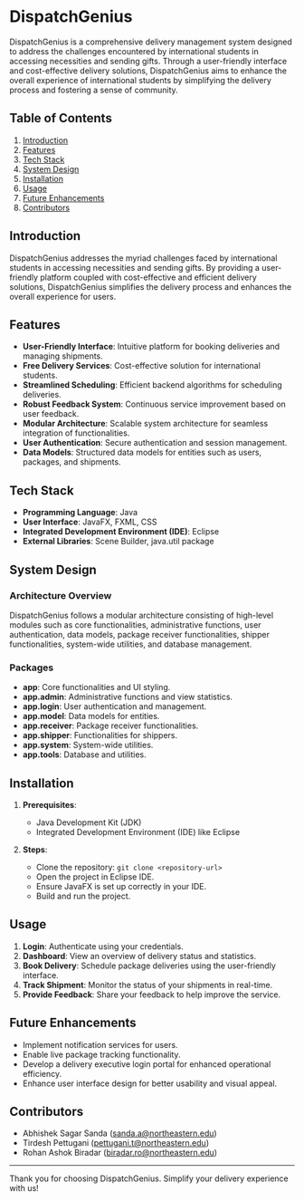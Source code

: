 # DispatchGenius

DispatchGenius is a comprehensive delivery management system designed to address the challenges encountered by international students in accessing necessities and sending gifts. Through a user-friendly interface and cost-effective delivery solutions, DispatchGenius aims to enhance the overall experience of international students by simplifying the delivery process and fostering a sense of community.

## Table of Contents

1. [Introduction](#introduction)
2. [Features](#features)
3. [Tech Stack](#tech-stack)
4. [System Design](#system-design)
5. [Installation](#installation)
6. [Usage](#usage)
7. [Future Enhancements](#future-enhancements)
8. [Contributors](#contributors)

## Introduction

DispatchGenius addresses the myriad challenges faced by international students in accessing necessities and sending gifts. By providing a user-friendly platform coupled with cost-effective and efficient delivery solutions, DispatchGenius simplifies the delivery process and enhances the overall experience for users.

## Features

- **User-Friendly Interface**: Intuitive platform for booking deliveries and managing shipments.
- **Free Delivery Services**: Cost-effective solution for international students.
- **Streamlined Scheduling**: Efficient backend algorithms for scheduling deliveries.
- **Robust Feedback System**: Continuous service improvement based on user feedback.
- **Modular Architecture**: Scalable system architecture for seamless integration of functionalities.
- **User Authentication**: Secure authentication and session management.
- **Data Models**: Structured data models for entities such as users, packages, and shipments.

## Tech Stack

- **Programming Language**: Java
- **User Interface**: JavaFX, FXML, CSS
- **Integrated Development Environment (IDE)**: Eclipse
- **External Libraries**: Scene Builder, java.util package

## System Design

### Architecture Overview

DispatchGenius follows a modular architecture consisting of high-level modules such as core functionalities, administrative functions, user authentication, data models, package receiver functionalities, shipper functionalities, system-wide utilities, and database management.

### Packages

- **app**: Core functionalities and UI styling.
- **app.admin**: Administrative functions and view statistics.
- **app.login**: User authentication and management.
- **app.model**: Data models for entities.
- **app.receiver**: Package receiver functionalities.
- **app.shipper**: Functionalities for shippers.
- **app.system**: System-wide utilities.
- **app.tools**: Database and utilities.

## Installation

1. **Prerequisites**:
   - Java Development Kit (JDK)
   - Integrated Development Environment (IDE) like Eclipse

2. **Steps**:
   - Clone the repository: `git clone <repository-url>`
   - Open the project in Eclipse IDE.
   - Ensure JavaFX is set up correctly in your IDE.
   - Build and run the project.

## Usage

1. **Login**: Authenticate using your credentials.
2. **Dashboard**: View an overview of delivery status and statistics.
3. **Book Delivery**: Schedule package deliveries using the user-friendly interface.
4. **Track Shipment**: Monitor the status of your shipments in real-time.
5. **Provide Feedback**: Share your feedback to help improve the service.

## Future Enhancements

- Implement notification services for users.
- Enable live package tracking functionality.
- Develop a delivery executive login portal for enhanced operational efficiency.
- Enhance user interface design for better usability and visual appeal.

## Contributors

- Abhishek Sagar Sanda (sanda.a@northeastern.edu)
- Tirdesh Pettugani (pettugani.t@northeastern.edu)
- Rohan Ashok Biradar (biradar.ro@northeastern.edu)


---

Thank you for choosing DispatchGenius. Simplify your delivery experience with us!
